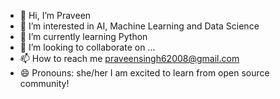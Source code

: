 - 👋 Hi, I’m Praveen
- 👀 I’m interested in AI, Machine Learning and Data Science
- 🌱 I’m currently learning Python 
- 💞️ I’m looking to collaborate on ...
- 📫 How to reach me praveensingh62008@gmail.com
- 😄 Pronouns: she/her I am excited to learn from open source community!

<!---
Praveen0008-Singh/Praveen0008-Singh is a ✨ special ✨ repository because its `README.md` (this file) appears on your GitHub profile.
You can click the Preview link to take a look at your changes.
--->
